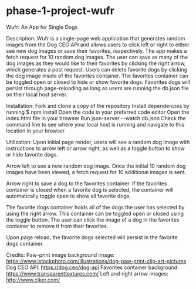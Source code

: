 # phase-1-project-wufr

Wufr: An App for Single Dogs

Description:
Wufr is a single-page web application that generates random images from the Dog CEO API and allows users to click left or right to either see new dog images or save their favorites, respectively. The app makes a fetch request for 10 random dog images. The user can save as many of the dog images as they would like to their favorites by clicking the right arrow, which generates a post request. Users can delete favorite dogs by clicking the dog image inside of the favorites container. The favorites container can be toggled open or closed to hide or show favorite dogs. Favorites dogs will persist through page-reloading as long as users are running the db.json file on their local host server.

Installation:
Fork and clone a copy of the repository
Install dependencies by running $ npm install
Open the code in your preferred code editor
Open the index.html file in your browser
Run json-server --watch db.json
Check the command line to see where your local host is running and navigate to this location in your browser

Utilization:
Upon initial page render, users will see a random dog image with instructions to arrow left or arrow right, as well as a toggle button to show or hide favorite dogs.

Arrow left to see a new random dog image. Once the initial 10 random dog images have been viewed, a fetch request for 10 additional images is sent.

Arrow right to save a dog to the favorites container. If the favorites container is closed when a favorite dog is selected, the container will automatically toggle open to show all favorite dogs. 

The favorite dogs container holds all of the dogs the user has selected by using the right arrow. This container can be toggled open or closed using the toggle button. The user can click the image of a dog in the favorites container to remove it from their favorites.

Upon page reload, the favorite dogs selected will persist in the favorite dogs container.

Credits:
Paw-print image background image: https://www.istockphoto.com/illustrations/dog-paw-print-clip-art-pictures
Dog CEO API: https://dog.ceo/dog-api 
Favorites container background: https://www.transparenttextures.com/ 
Left and right arrow images: http://www.clker.com/
